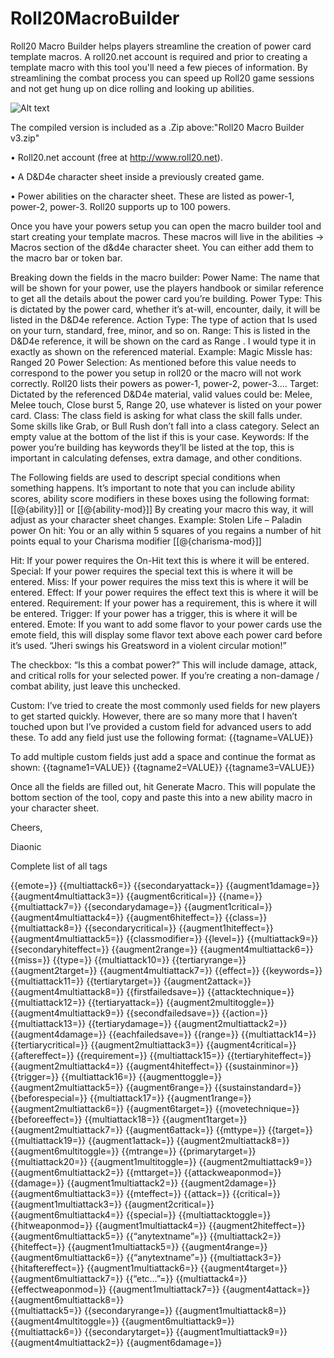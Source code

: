 # Roll20MacroBuilder
Roll20 Macro Builder helps players streamline the creation of power card template macros. A roll20.net account is required and prior to creating a template macro with this tool you'll need a few pieces of information. By streamlining the combat process you can speed up Roll20 game sessions and not get hung up on dice rolling and looking up abilities.

![Alt text](https://imgur.com/a/Drc0h.jpg "Screenshots")

The compiled version is included as a .Zip above:"Roll20 Macro Builder v3.zip"

•	Roll20.net account (free at http://www.roll20.net).

•	A D&D4e character sheet inside a previously created game.

•	Power abilities on the character sheet. These are listed as power-1, power-2, power-3. Roll20 supports up to 100 powers.

Once you have your powers setup you can open the macro builder tool and start creating your template macros. These macros will live in the abilities -> Macros section of the d&d4e character sheet. You can either add them to the macro bar or token bar.

Breaking down the fields in the macro builder:
Power Name: The name that will be shown for your power, use the players handbook or similar reference to get all the details about the power card you’re building.
Power Type:  This is dictated by the power card, whether it’s at-will, encounter, daily, it will be listed in the D&D4e reference.
Action Type: The type of action that Is used on your turn, standard, free, minor, and so on.
Range: This is listed in the D&D4e reference, it will be shown on the card as Range <the value you input>. I would type it in exactly as shown on the referenced material. 
Example: Magic Missle has: Ranged 20
Power Selection:  As mentioned before this value needs to correspond to the power you setup in roll20 or the macro will not work correctly. Roll20 lists their powers as power-1, power-2, power-3….
Target: Dictated by the referenced D&D4e material, valid values could be: Melee, Melee touch, Close burst 5, Range 20, use whatever is listed on your power card.
Class:  The class field is asking for what class the skill falls under. Some skills like Grab, or Bull Rush don’t fall into a class category. Select an empty value at the bottom of the list if this is your case.
Keywords: If the power you’re building has keywords they’ll be listed at the top, this is important in calculating defenses, extra damage, and other conditions.

The Following fields are used to descript special conditions when something happens. It’s important to note that you can include ability scores, ability score modifiers in these boxes using the following format:
[[@{ability}]] or [[@{ability-mod}]]
By creating your macro this way, it will adjust as your character sheet changes.
Example: Stolen Life – Paladin power
On hit: You or an ally within 5 squares of you regains a number of hit points equal to your Charisma modifier [[@{charisma-mod}]]

Hit: If your power requires the On-Hit text this is where it will be entered.
Special: If your power requires the special text this is where it will be entered.
Miss: If your power requires the miss text this is where it will be entered.
Effect: If your power requires the effect text this is where it will be entered.
Requirement: If your power has a requirement, this is where it will be entered.
Trigger: If your power has a trigger, this is where it will be entered.
Emote:  If you want to add some flavor to your power cards use the emote field, this will display some flavor text above each power card before it’s used.
“Jheri swings his Greatsword in a violent circular motion!”

The checkbox: “Is this a combat power?”
This will include damage, attack, and critical rolls for your selected power. If you’re creating a non-damage / combat ability, just leave this unchecked.

Custom: I’ve tried to create the most commonly used fields for new players to get started quickly. However, there are so many more that I haven’t touched upon but I’ve provided a custom field for advanced users to add these. To add any field just use the following format:
{{tagname=VALUE}}

To add multiple custom fields just add a space and continue the format as shown:
{{tagname1=VALUE}} {{tagname2=VALUE}} {{tagname3=VALUE}}

Once all the fields are filled out, hit Generate Macro. This will populate the bottom section of the tool, copy and paste this into a new ability macro in your character sheet.

Cheers,

Diaonic


Complete list of all tags

{{emote=}}	{{multiattack6=}}	{{secondaryattack=}}	{{augment1damage=}}	{{augment4multiattack3=}}	{{augment6critical=}}
{{name=}}	{{multiattack7=}}	{{secondarydamage=}}	{{augment1critical=}}	{{augment4multiattack4=}}	{{augment6hiteffect=}}
{{class=}}	{{multiattack8=}}	{{secondarycritical=}}	{{augment1hiteffect=}}	{{augment4multiattack5=}}	{{classmodifier=}}
{{level=}}	{{multiattack9=}}	{{secondaryhiteffect=}}	{{augment2range=}}	{{augment4multiattack6=}}	{{miss=}}
{{type=}}	{{multiattack10=}}	{{tertiaryrange=}}	{{augment2target=}}	{{augment4multiattack7=}}	{{effect=}}
{{keywords=}}	{{multiattack11=}}	{{tertiarytarget=}}	{{augment2attack=}}	{{augment4multiattack8=}}	{{firstfailedsave=}}
{{attacktechnique=}}	{{multiattack12=}}	{{tertiaryattack=}}	{{augment2multitoggle=}}	{{augment4multiattack9=}}	{{secondfailedsave=}}
{{action=}}	{{multiattack13=}}	{{tertiarydamage=}}	{{augment2multiattack2=}}	{{augment4damage=}}	{{eachfailedsave=}}
{{range=}}	{{multiattack14=}}	{{tertiarycritical=}}	{{augment2multiattack3=}}	{{augment4critical=}}	{{aftereffect=}}
{{requirement=}}	{{multiattack15=}}	{{tertiaryhiteffect=}}	{{augment2multiattack4=}}	{{augment4hiteffect=}}	{{sustainminor=}}
{{trigger=}}	{{multiattack16=}}	{{augmenttoggle=}}	{{augment2multiattack5=}}	{{augment6range=}}	{{sustainstandard=}}
{{beforespecial=}}	{{multiattack17=}}	{{augment1range=}}	{{augment2multiattack6=}}	{{augment6target=}}	{{movetechnique=}}
{{beforeeffect=}}	{{multiattack18=}}	{{augment1target=}}	{{augment2multiattack7=}}	{{augment6attack=}}	{{mttype=}}
{{target=}}	{{multiattack19=}}	{{augment1attack=}}	{{augment2multiattack8=}}	{{augment6multitoggle=}}	{{mtrange=}}
{{primarytarget=}}	{{multiattack20=}}	{{augment1multitoggle=}}	{{augment2multiattack9=}}	{{augment6multiattack2=}}	{{mttarget=}}
{{attackweaponmod=}}	{{damage=}}	{{augment1multiattack2=}}	{{augment2damage=}}	{{augment6multiattack3=}}	{{mteffect=}}
{{attack=}}	{{critical=}}	{{augment1multiattack3=}}	{{augment2critical=}}	{{augment6multiattack4=}}	{{special=}}
{{multiattacktoggle=}}	{{hitweaponmod=}}	{{augment1multiattack4=}}	{{augment2hiteffect=}}	{{augment6multiattack5=}}	{{“anytextname”=}}
{{multiattack2=}}	{{hiteffect=}}	{{augment1multiattack5=}}	{{augment4range=}}	{{augment6multiattack6=}}	{{“anytextname”=}}
{{multiattack3=}}	{{hitaftereffect=}}	{{augment1multiattack6=}}	{{augment4target=}}	{{augment6multiattack7=}}	{{“etc…”=}}
{{multiattack4=}}	{{effectweaponmod=}}	{{augment1multiattack7=}}	{{augment4attack=}}	{{augment6multiattack8=}}	
{{multiattack5=}}	{{secondaryrange=}}	{{augment1multiattack8=}}	{{augment4multitoggle=}}	{{augment6multiattack9=}}	
{{multiattack6=}}	{{secondarytarget=}}	{{augment1multiattack9=}}	{{augment4multiattack2=}}	{{augment6damage=}}	




